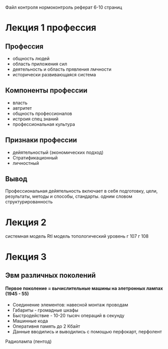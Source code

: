 Файл контроля нормоконтроль
реферат 6-10 страниц
# Лекция 1 профессия
## Профессия
+ общность людей
+ область приложения сил
+ деятельность и область прявления лмчности
+ исторически развивающаяся система
##  Компоненты профессии
+ власть
+ автритет
+ общность профессионалов
+ истроия спец знаний
+ профессиональная культура
## Признаки профессии
+ дейятельностый (экономических подход)
+ Стратификационный
+ личностный
## Вывод
Профессиональная дейятельность включает в себя подготовку, цели, результаты, методы и способы, стандарты. одним словом структурированность

# Лекция 2
системная модель
Rtl модель 
топологический уровень 
г 107 г 108

# Лекция 3

## Эвм различных поколений
#### Первое поколение = вычислительные машины на элетронных лампах (1945 - 55)
+ Соединение элементов: навесной монтаж проводам
+ Габариты - громадные шкафы
+ Быстродействие - 10-20 тысяч операций в секунду
+ Машинные кода
+ Оперативня память до 2 Кбайт
+ Данные вводились и выводились с помощью перфокарт, перфолент

Радиолампа (пентод) 
#### 